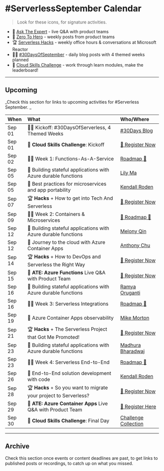 # #ServerlessSeptember Calendar

> Look for these icons, for signature activities.

 * 🎤 [Ask The Expert](/serverless-september/AskTheExpert) - live Q&A with product teams
 * 🚀 [Zero To Hero](/serverless-september/ZeroToHero) - weekly posts from product teams
 * 🏆 [Serverless Hacks](/serverless-september/ServerlessHacks) - weekly office hours & conversations at Microsoft Reactor
 * ✍🏽 [#30DaysOfSeptember](/serverless-september/30DaysOfServerless) - daily blog posts with 4 themed weeks planned
 * 🎯 [Cloud Skills Challenge](/serverless-september/CloudSkills) - work through learn modules, make the leaderboard!

---

## Upcoming

_Check this section for links to upcoming activities for #Serverless September. _


| When | What | Who/Where |
|:---|:---|:---|
| Sep 01 | ✍🏽 Kickoff: #30DaysOfServerless, 4 Themed Weeks | [#30Days Blog](/blog) |
| Sep 01 | 🎯 **Cloud Skills Challenge**: Kickoff| [🌟 Register Now](https://docs.microsoft.com/en-us/learn/challenges?id=b950cd7a-d456-46ab-81ba-3bd1ad86dc1c) |
| Sep 02 | ✍🏽 Week 1:  Functions-As-A-Service | [ Roadmap 🚏  ](/serverless-september/30DaysOfServerless#azure-functions) |
| Sep 05 |  🚀 Building stateful applications with Azure durable functions | [ Lily Ma](https://devblogs.microsoft.com/azure-sdk/author/jiayma/) |
| Sep 05 | 🚀 Best practices for microservices and app portability| [Kendall Roden](https://twitter.com/KendallRoden) |
| Sep 07 | 🏆 **Hacks** + How to get into Tech And Serverless | [🌟 Register Now](https://developer.microsoft.com/reactor/events/16946) |
| Sep 09 | ✍🏽 Week 2: Containers & Microservices | [🚏 Roadmap 🚏   ](/serverless-september/30DaysOfServerless#azure-container-apps) |
| Sep 12  | 🚀 Building stateful applications with Azure durable functions  | [ Melony Qin](https://twitter.com/MelonyQ)|
| Sep 12 | 🚀 Journey to the cloud with Azure Container Apps | [Anthony Chu](https://twitter.com/nthonyChu) |
| Sep 14 | 🏆 **Hacks** + How to DevOps and Serverless the Right Way | [🌟 Register Now](https://developer.microsoft.com/reactor/events/16958) |
| Sep 15 | 🎤 **ATE: Azure Functions** Live Q&A with Product Team| [🌟 Register Now](https://reactor.microsoft.com/en-us/reactor/events/17000/) |
| Sep 16 | 🚀 Building stateful applications with Azure durable functions  | [Ramya Oruganti](https://twitter.com/ramyaoncloud) |
| Sep 16 | ✍🏽 Week 3: Serverless Integrations | [Roadmap 🚏   ](/serverless-september/30DaysOfServerless#serverless-integrations) |
| Sep 19 | 🚀 Azure Container Apps observability | [Mike Morton](https://twitter.com/BigMorty) |
| Sep 21 | 🏆 **Hacks** + The Serverless Project that Got Me Promoted!  | [🌟 Register Now](https://developer.microsoft.com/reactor/events/16959) |
| Sep 23 | 🚀 Building stateful applications with Azure durable functions | [ Madhura Bharadwaj](https://twitter.com/madhura0110)|
| Sep 23 | ✍🏽 Week 4: Serverless End-to-End | [Roadmap 🚏   ](/serverless-september/30DaysOfServerless#serverless-end-to-end) |
| Sep 26 | 🚀 End-to-End solution development with code | [Kendall Roden](https://twitter.com/KendallRoden) |
| Sep 28 | 🏆 **Hacks** + So you want to migrate your project to Serverless?  | [🌟 Register Now](https://developer.microsoft.com/reactor/events/16960) |
| Sep 29 | 🎤 **ATE: Azure Container Apps** Live Q&A with Product Team | [🌟 Register Here](https://reactor.microsoft.com/en-us/reactor/events/17000/) |
| Sep 30 | 🎯 **Cloud Skills Challenge**: Final Day| [Challenge Collection](https://docs.microsoft.com/en-us/users/leannturpin-6614/collections/kjqpsnzg4opdo2) |

---

## Archive

Check this section once events or content deadlines are past, to get links to published posts or recordings, to catch up on what you missed.